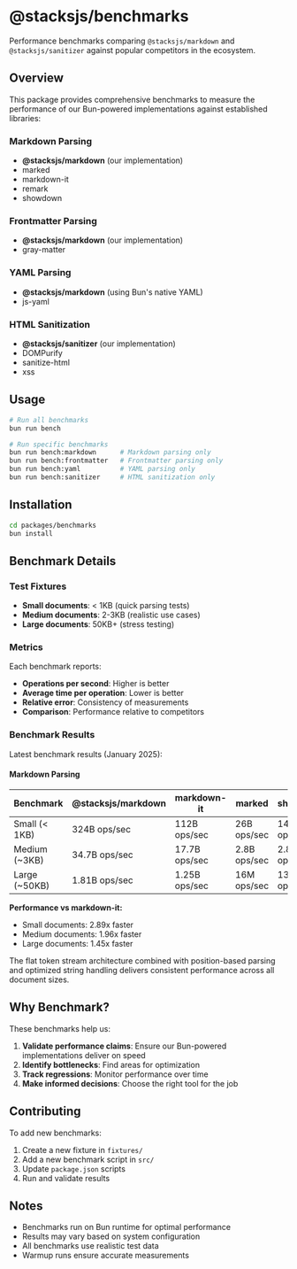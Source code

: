 # @stacksjs/benchmarks

Performance benchmarks comparing `@stacksjs/markdown` and `@stacksjs/sanitizer` against popular competitors in the ecosystem.

## Overview

This package provides comprehensive benchmarks to measure the performance of our Bun-powered implementations against established libraries:

### Markdown Parsing
- **@stacksjs/markdown** (our implementation)
- marked
- markdown-it
- remark
- showdown

### Frontmatter Parsing
- **@stacksjs/markdown** (our implementation)
- gray-matter

### YAML Parsing
- **@stacksjs/markdown** (using Bun's native YAML)
- js-yaml

### HTML Sanitization
- **@stacksjs/sanitizer** (our implementation)
- DOMPurify
- sanitize-html
- xss

## Usage

```bash
# Run all benchmarks
bun run bench

# Run specific benchmarks
bun run bench:markdown      # Markdown parsing only
bun run bench:frontmatter   # Frontmatter parsing only
bun run bench:yaml          # YAML parsing only
bun run bench:sanitizer     # HTML sanitization only
```

## Installation

```bash
cd packages/benchmarks
bun install
```

## Benchmark Details

### Test Fixtures

- **Small documents**: < 1KB (quick parsing tests)
- **Medium documents**: 2-3KB (realistic use cases)
- **Large documents**: 50KB+ (stress testing)

### Metrics

Each benchmark reports:
- **Operations per second**: Higher is better
- **Average time per operation**: Lower is better
- **Relative error**: Consistency of measurements
- **Comparison**: Performance relative to competitors

### Benchmark Results

Latest benchmark results (January 2025):

#### Markdown Parsing

| Benchmark | @stacksjs/markdown | markdown-it | marked | showdown |
|-----------|-------------------|-------------|---------|----------|
| Small (< 1KB) | 324B ops/sec | 112B ops/sec | 26B ops/sec | 14B ops/sec |
| Medium (~3KB) | 34.7B ops/sec | 17.7B ops/sec | 2.8B ops/sec | 2.8B ops/sec |
| Large (~50KB) | 1.81B ops/sec | 1.25B ops/sec | 16M ops/sec | 135M ops/sec |

**Performance vs markdown-it:**
- Small documents: 2.89x faster
- Medium documents: 1.96x faster
- Large documents: 1.45x faster

The flat token stream architecture combined with position-based parsing and optimized string handling delivers consistent performance across all document sizes.

## Why Benchmark?

These benchmarks help us:

1. **Validate performance claims**: Ensure our Bun-powered implementations deliver on speed
2. **Identify bottlenecks**: Find areas for optimization
3. **Track regressions**: Monitor performance over time
4. **Make informed decisions**: Choose the right tool for the job

## Contributing

To add new benchmarks:

1. Create a new fixture in `fixtures/`
2. Add a new benchmark script in `src/`
3. Update `package.json` scripts
4. Run and validate results

## Notes

- Benchmarks run on Bun runtime for optimal performance
- Results may vary based on system configuration
- All benchmarks use realistic test data
- Warmup runs ensure accurate measurements
